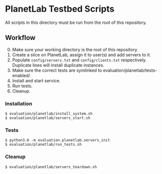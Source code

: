 # PlanetLab Testbed Scripts

All scripts in this directory must be run from the root of this repository.

## Workflow

0. Make sure your working directory is the root of this repository.
1. Create a slice on PlanetLab, assign it to user(s) and add servers to it.
2. Populate `config/servers.txt` and `config/clients.txt` respectively. Duplicate lines will install duplicate instances.
3. Make sure the correct tests are symlinked to evaluation/planetlab/tests-enabled/
4. Install and start service.
5. Run tests.
6. Cleanup.

### Installation

```
$ evaluation/planetlab/install_system.sh
$ evaluation/planetlab/servers_start.sh
```

### Tests

```
$ python3.6 -m evaluation.planetlab.servers_init
$ evaluation/planetlab/run_tests.sh
```

### Cleanup

```
$ evaluation/planetlab/servers_teardown.sh
```
